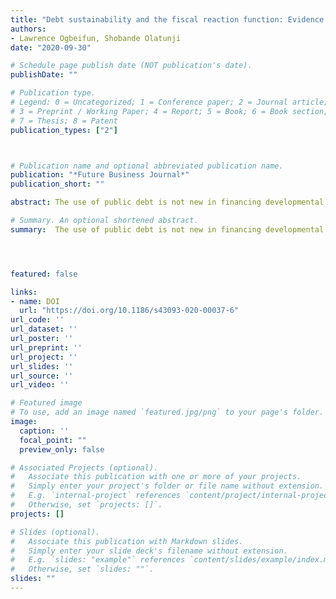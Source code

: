 ```yaml
---
title: "Debt sustainability and the fiscal reaction function: Evidence from MIST countries"
authors:
- Lawrence Ogbeifun, Shobande Olatunji
date: "2020-09-30"

# Schedule page publish date (NOT publication's date).
publishDate: ""

# Publication type.
# Legend: 0 = Uncategorized; 1 = Conference paper; 2 = Journal article;
# 3 = Preprint / Working Paper; 4 = Report; 5 = Book; 6 = Book section;
# 7 = Thesis; 8 = Patent
publication_types: ["2"]



# Publication name and optional abbreviated publication name.
publication: "*Future Business Journal*"
publication_short: ""

abstract: The use of public debt is not new in financing developmental objectives. A significant challenge arose when it became obvious that the indebted countries could not fulfill its existing financial obligation to the rest of the world where debt is sourced. For a panel of 4 heterogeneous countries from 1990 to 2017, we study governments’ reactions to debt accumulation and the corrective measures taken when its borrowings result in a rise in debt–GDP ratio. The study evidence is based on the fixed effect and the feasible generalized least squares estimators. We find evidence that primary balance improves by about 0.005–0.013 for every 1 percentage point increase in central government debt after controlling for other relevant factors. The results further suggest that the accrued interest payments on debt reflect the effective debt management policies across the countries, whereas the activities on the current account balance impose a possible threat to the primary balance. The study calls for policies that increase fiscal bases through the reduction in fiscal expenditure and the reinforcement of tax base revenue across the MIST countries.

# Summary. An optional shortened abstract.
summary:  The use of public debt is not new in financing developmental objectives. A significant challenge arose when it became obvious that the indebted countries could not fulfill its existing financial obligation to the rest of the world where debt is sourced. For a panel of 4 heterogeneous countries from 1990 to 2017, we study governments’ reactions to debt accumulation and the corrective measures taken when its borrowings result in a rise in debt–GDP ratio. The study evidence is based on the fixed effect and the feasible generalized least squares estimators. We find evidence that primary balance improves by about 0.005–0.013 for every 1 percentage point increase in central government debt after controlling for other relevant factors. The results further suggest that the accrued interest payments on debt reflect the effective debt management policies across the countries, whereas the activities on the current account balance impose a possible threat to the primary balance. The study calls for policies that increase fiscal bases through the reduction in fiscal expenditure and the reinforcement of tax base revenue across the MIST countries.




featured: false

links:
- name: DOI
  url: "https://doi.org/10.1186/s43093-020-00037-6"
url_code: ''
url_dataset: ''
url_poster: ''
url_preprint: ''
url_project: ''
url_slides: ''
url_source: ''
url_video: ''

# Featured image
# To use, add an image named `featured.jpg/png` to your page's folder. 
image:
  caption: ''
  focal_point: ""
  preview_only: false

# Associated Projects (optional).
#   Associate this publication with one or more of your projects.
#   Simply enter your project's folder or file name without extension.
#   E.g. `internal-project` references `content/project/internal-project/index.md`.
#   Otherwise, set `projects: []`.
projects: []

# Slides (optional).
#   Associate this publication with Markdown slides.
#   Simply enter your slide deck's filename without extension.
#   E.g. `slides: "example"` references `content/slides/example/index.md`.
#   Otherwise, set `slides: ""`.
slides: ""
---
```

